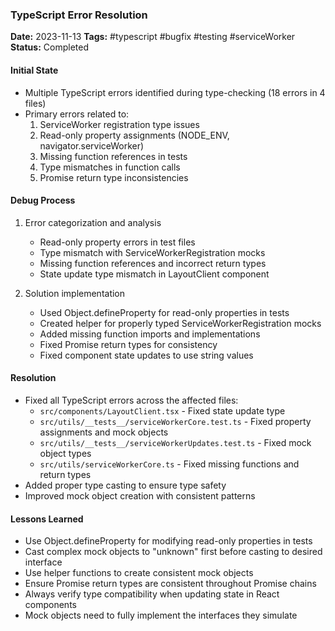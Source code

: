 ### TypeScript Error Resolution
**Date:** 2023-11-13
**Tags:** #typescript #bugfix #testing #serviceWorker
**Status:** Completed

#### Initial State
- Multiple TypeScript errors identified during type-checking (18 errors in 4 files)
- Primary errors related to:
  1. ServiceWorker registration type issues
  2. Read-only property assignments (NODE_ENV, navigator.serviceWorker)
  3. Missing function references in tests
  4. Type mismatches in function calls
  5. Promise<void> return type inconsistencies

#### Debug Process
1. Error categorization and analysis
   - Read-only property errors in test files 
   - Type mismatch with ServiceWorkerRegistration mocks
   - Missing function references and incorrect return types
   - State update type mismatch in LayoutClient component

2. Solution implementation
   - Used Object.defineProperty for read-only properties in tests
   - Created helper for properly typed ServiceWorkerRegistration mocks
   - Added missing function imports and implementations
   - Fixed Promise<void> return types for consistency
   - Fixed component state updates to use string values

#### Resolution
- Fixed all TypeScript errors across the affected files:
  - `src/components/LayoutClient.tsx` - Fixed state update type
  - `src/utils/__tests__/serviceWorkerCore.test.ts` - Fixed property assignments and mock objects
  - `src/utils/__tests__/serviceWorkerUpdates.test.ts` - Fixed mock object types
  - `src/utils/serviceWorkerCore.ts` - Fixed missing functions and return types
- Added proper type casting to ensure type safety
- Improved mock object creation with consistent patterns

#### Lessons Learned
- Use Object.defineProperty for modifying read-only properties in tests
- Cast complex mock objects to "unknown" first before casting to desired interface
- Use helper functions to create consistent mock objects
- Ensure Promise return types are consistent throughout Promise chains
- Always verify type compatibility when updating state in React components
- Mock objects need to fully implement the interfaces they simulate
